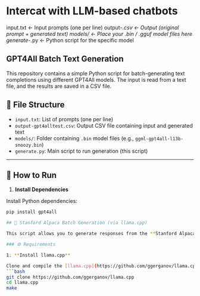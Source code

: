 # Intercat with LLM-based chatbots
input.txt              ← Input prompts (one per line)
output-*.csv           ← Output (original prompt + generated text)
models/                ← Place your .bin / .gguf model files here
generate-*.py          ← Python script for the specific model

## GPT4All Batch Text Generation

This repository contains a simple Python script for batch-generating text completions using different GPT4All models. The input is read from a text file, and the results are saved in a CSV file.

## 📁 File Structure

- `input.txt`: List of prompts (one per line)
- `output-gpt4alltest.csv`: Output CSV file containing input and generated text
- `models/`: Folder containing `.bin` model files (e.g., `ggml-gpt4all-l13b-snoozy.bin`)
- `generate.py`: Main script to run generation (this script)

---

## 🚀 How to Run

1. **Install Dependencies**

Install Python dependencies:

```bash
pip install gpt4all

## 🦙 Stanford Alpaca Batch Generation (via llama.cpp)

This script allows you to generate responses from the **Stanford Alpaca** model or any compatible `.gguf` file using the `llama.cpp` backend. Input prompts are read from `input.txt`, and generated completions are saved in `output-alpaca.csv`.

### ⚙️ Requirements

1. **Install llama.cpp**

Clone and compile the [llama.cpp](https://github.com/ggerganov/llama.cpp) repo:
```bash
git clone https://github.com/ggerganov/llama.cpp
cd llama.cpp
make
